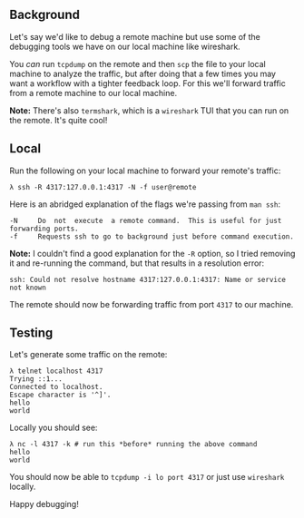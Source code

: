 ## Background

Let's say we'd like to debug a remote machine but use some of the debugging
tools we have on our local machine like wireshark.

You *can* run `tcpdump` on the remote and then `scp` the file to your local
machine to analyze the traffic, but after doing that a few times you may want a
workflow with a tighter feedback loop. For this we'll forward traffic from a
remote machine to our local machine.

**Note:** There's also `termshark`, which is a `wireshark` TUI that you can run
on the remote. It's quite cool!

## Local

Run the following on your local machine to forward your remote's traffic:

```shell
λ ssh -R 4317:127.0.0.1:4317 -N -f user@remote
```

Here is an abridged explanation of the flags we're passing from `man ssh`:

```
-N     Do  not  execute  a remote command.  This is useful for just forwarding ports.
-f     Requests ssh to go to background just before command execution.
```

**Note:** I couldn't find a good explanation for the `-R` option, so I tried
removing it and re-running the command, but that results in a resolution error:

```
ssh: Could not resolve hostname 4317:127.0.0.1:4317: Name or service not known
```

The remote should now be forwarding traffic from port `4317` to our
machine.

## Testing

Let's generate some traffic on the remote:

```shell
λ telnet localhost 4317
Trying ::1...
Connected to localhost.
Escape character is '^]'.
hello
world
```

Locally you should see:

```shell
λ nc -l 4317 -k # run this *before* running the above command
hello
world
```

You should now be able to `tcpdump -i lo port 4317` or just use `wireshark`
locally.

Happy debugging!
